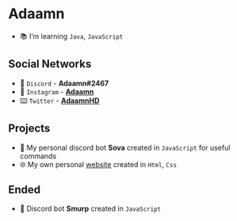 # Adaamn

- 📚 I’m learning `Java`, `JavaScript`

## Social Networks
- 📢 `Discord` - **Adaamn#2467**
- 📱 `Instagram` - **[Adaamn](https://www.instagram.com/adaamn2nd/)**
- ⌨️ `Twitter` - **[AdaamnHD](https://twitter.com/AdaamnHD)**

## Projects
- 🤖 My personal discord bot **Sova** created in `JavaScript` for useful commands
- 🌐 My own personal [website](http://www.adaamn.borec.cz/) created in `Html`, `Css`

## Ended
- 🤖 Discord bot **Smurp** created in `JavaScript`
